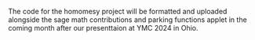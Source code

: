 The code for the homomesy project will be formatted and uploaded alongside the sage math contributions and parking functions applet in the coming month after our presenttaion at YMC 2024 in Ohio. 
